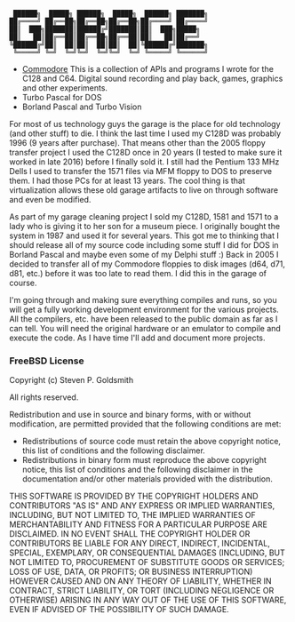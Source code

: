 ```
 ██████╗  █████╗ ██████╗  █████╗  ██████╗ ███████╗
██╔════╝ ██╔══██╗██╔══██╗██╔══██╗██╔════╝ ██╔════╝
██║  ███╗███████║██████╔╝███████║██║  ███╗█████╗  
██║   ██║██╔══██║██╔══██╗██╔══██║██║   ██║██╔══╝  
╚██████╔╝██║  ██║██║  ██║██║  ██║╚██████╔╝███████╗
 ╚═════╝ ╚═╝  ╚═╝╚═╝  ╚═╝╚═╝  ╚═╝ ╚═════╝ ╚══════╝
```                                                
* [Commodore](https://github.com/sgjava/garage/tree/master/commodore) This is a collection of APIs and programs I wrote for the C128 and C64. Digital sound recording and play back, games, graphics and other experiments.
* Turbo Pascal for DOS
* Borland Pascal and Turbo Vision

For most of us technology guys the garage is the place for old technology (and other stuff) to die. I think the last time I used my C128D was probably 1996 (9 years after purchase). That means other than the 2005 floppy transfer project I used the C128D once in 20 years (I tested to make sure it worked in late 2016) before I finally sold it. I still had the Pentium 133 MHz Dells I used to transfer the 1571 files via MFM floppy to DOS to preserve them. I had those PCs for at least 13 years. The cool thing is that virtualization allows these old garage artifacts to live on through software and even be modified.

As part of my garage cleaning project I sold my C128D, 1581 and 1571 to a lady who is giving it to her son for a museum piece. I originally bought the system in 1987 and used it for several years. This got me to thinking that I should release all of my source code including some stuff I did for DOS in Borland Pascal and maybe even some of my Delphi stuff :) Back in 2005 I decided to transfer all of my Commodore floppies to disk images (d64, d71, d81, etc.) before it was too late to read them. I did this in the garage of course.

I'm going through and making sure everything compiles and runs, so you will get a fully working development environment for the various projects. All the compilers, etc. have been released to the public domain as far as I can tell. You will need the original hardware or an emulator to compile and execute the code. As I have time I'll add and document more projects.

### FreeBSD License
Copyright (c) Steven P. Goldsmith

All rights reserved.

Redistribution and use in source and binary forms, with or without modification, are permitted provided that the following conditions are met:
* Redistributions of source code must retain the above copyright notice, this list of conditions and the following disclaimer.
* Redistributions in binary form must reproduce the above copyright notice, this list of conditions and the following disclaimer in the documentation and/or other materials provided with the distribution.

THIS SOFTWARE IS PROVIDED BY THE COPYRIGHT HOLDERS AND CONTRIBUTORS "AS IS" AND ANY EXPRESS OR IMPLIED WARRANTIES, INCLUDING, BUT NOT LIMITED TO, THE IMPLIED WARRANTIES OF MERCHANTABILITY AND FITNESS FOR A PARTICULAR PURPOSE ARE DISCLAIMED. IN NO EVENT SHALL THE COPYRIGHT HOLDER OR CONTRIBUTORS BE LIABLE FOR ANY DIRECT, INDIRECT, INCIDENTAL, SPECIAL, EXEMPLARY, OR CONSEQUENTIAL DAMAGES (INCLUDING, BUT NOT LIMITED TO, PROCUREMENT OF SUBSTITUTE GOODS OR SERVICES; LOSS OF USE, DATA, OR PROFITS; OR BUSINESS INTERRUPTION) HOWEVER CAUSED AND ON ANY THEORY OF LIABILITY, WHETHER IN CONTRACT, STRICT LIABILITY, OR TORT (INCLUDING NEGLIGENCE OR OTHERWISE) ARISING IN ANY WAY OUT OF THE USE OF THIS SOFTWARE, EVEN IF ADVISED OF THE POSSIBILITY OF SUCH DAMAGE.
